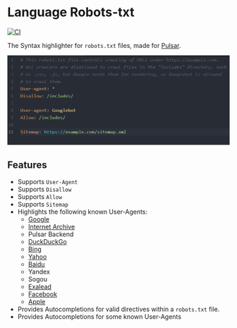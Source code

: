# Language Robots-txt

[![CI](https://github.com/confused-Techie/language-robots-txt/actions/workflows/test.yml/badge.svg)](https://github.com/confused-Techie/language-robots-txt/actions/workflows/test.yml)

The Syntax highlighter for `robots.txt` files, made for [Pulsar](https://github.com/pulsar-edit/pulsar).

![Language Robots-txt Example](/assets/example.png)

## Features

* Supports `User-Agent`
* Supports `Disallow`
* Supports `Allow`
* Supports `Sitemap`
* Highlights the following known User-Agents:
  - [Google](https://developers.google.com/search/docs/crawling-indexing/overview-google-crawlers)
  - [Internet Archive](https://archive.org/details%2Farchive.org_bot%2F)
  - Pulsar Backend
  - [DuckDuckGo](https://help.duckduckgo.com/duckduckgo-help-pages/results/duckduckbot/)
  - [Bing](https://www.bing.com/webmasters/help/how-to-create-a-robotstxt-file-cb7c31ec)
  - [Yahoo](https://help.yahoo.com/kb/learn-submit-website-yahoo-robotstxt-directive-sln2213.html)
  - [Baidu](https://www.baidu.com/search/robots_english.html)
  - Yandex
  - Sogou
  - [Exalead](https://www.exalead.com/search/webmasterguide)
  - [Facebook](https://developers.facebook.com/docs/sharing/webmasters/crawler)
  - [Apple](https://support.apple.com/en-us/HT204683)
* Provides Autocompletions for valid directives within a `robots.txt` file.
* Provides Autocompletions for some known User-Agents
